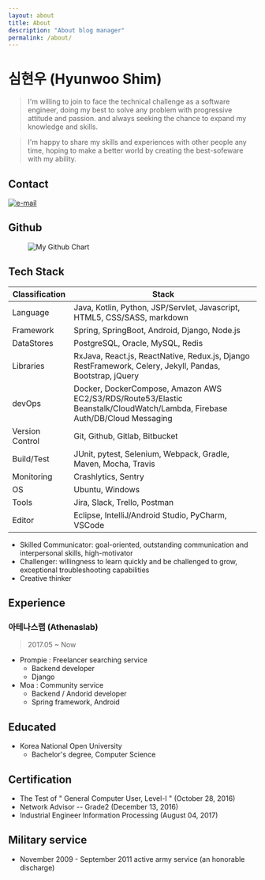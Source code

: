 ```yaml
---
layout: about
title: About
description: "About blog manager"
permalink: /about/
---
```

# 심현우 (Hyunwoo Shim)

> I'm willing to join to face the technical challenge as a software engineer, 
> doing my best to solve any problem with progressive attitude and passion. 
> and always seeking the chance to expand my knowledge and skills.  

> I'm happy to share my skills and experiences with other people any time, 
> hoping to make a better world by creating the best-sofeware with my ability.

## Contact
[![e-mail](https://img.shields.io/badge/email-hyunwoo.shim@laziness.xyz-blue.svg)](mailto:hyunwoo.shim@laziness.xyz)

## Github
<figure>
  <img src="http://ghchart.rshah.org/hwshim0810" alt="My Github Chart" />
</figure>

## Tech Stack

| Classification  | Stack  |
|---|---|
| Language  | Java, Kotlin, Python, JSP/Servlet, Javascript, HTML5, CSS/SASS, markdown  |
| Framework | Spring, SpringBoot, Android, Django, Node.js  |
| DataStores | PostgreSQL, Oracle, MySQL, Redis |
| Libraries | RxJava, React.js, ReactNative, Redux.js, Django RestFramework, Celery, Jekyll, Pandas, Bootstrap, jQuery  |
| devOps  | Docker, DockerCompose, Amazon AWS EC2/S3/RDS/Route53/Elastic Beanstalk/CloudWatch/Lambda, Firebase Auth/DB/Cloud Messaging  |
| Version Control | Git, Github, Gitlab, Bitbucket |
| Build/Test | JUnit, pytest, Selenium, Webpack, Gradle, Maven, Mocha, Travis |
| Monitoring | Crashlytics, Sentry |
| OS | Ubuntu, Windows |
| Tools | Jira, Slack, Trello, Postman |
| Editor | Eclipse, IntelliJ/Android Studio, PyCharm, VSCode |

- Skilled Communicator: goal-oriented, outstanding communication and interpersonal skills, high-motivator
- Challenger: willingness to learn quickly and be challenged to grow, exceptional troubleshooting capabilities
- Creative thinker

## Experience

### 아테나스랩 (Athenaslab) 
> 2017.05 ~ Now

- Prompie : Freelancer searching service
  - Backend developer
  - Django
- Moa : Community service
  - Backend / Andorid developer
  - Spring framework, Android

## Educated
- Korea National Open University
  - Bachelor's degree, Computer Science
  
## Certification
- The Test of " General Computer User, Level-I " (October 28, 2016)
- Network Advisor -- Grade2 (December 13, 2016)
- Industrial Engineer Information Processing (August 04, 2017)  


## Military service
- November 2009 - September 2011 active army service (an honorable discharge)